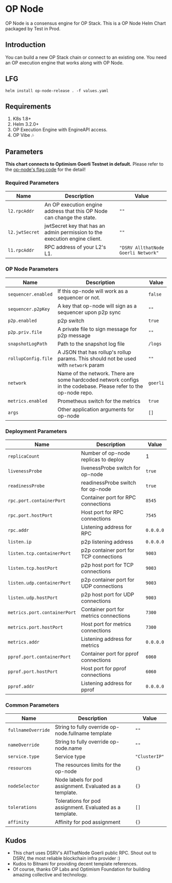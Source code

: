 # OP Node
OP Node is a consensus engine for OP Stack. This is a OP Node Helm Chart packaged by Test in Prod.

## Introduction
You can build a new OP Stack chain or connect to an existing one. You need an OP execution engine that works along with OP Node.

## LFG
`helm install op-node-release . -f values.yaml`

## Requirements
1. K8s 1.8+
2. Helm 3.2.0+
3. OP Execution Engine with EngineAPI access.
4. OP Vibe 🎶

## Parameters
**This chart connects to Optimism Goerli Testnet in default.** Please refer to the [op-node's flag code](https://github.com/ethereum-optimism/optimism/blob/bbebb76e073987e58d0b97adb718b6ce8164c1c7/op-node/flags/flags.go) for the detail!
### Required Parameters
| Name           | Description                                                                | Value                               |
|----------------|----------------------------------------------------------------------------|-------------------------------------|
| `l2.rpcAddr`   | An OP execution engine address that this OP Node can change the state.     | `""`                                |
| `l2.jwtSecret` | jwtSecret key that has an admin permission to the execution engine client. | `""`                                |
| `l1.rpcAddr`   | RPC address of your L2's L1.                                               | `"DSRV AllthatNode Goerli Network"` |

### OP Node Parameters
| Name                | Description                                                                                                      | Value    |
|---------------------|------------------------------------------------------------------------------------------------------------------|----------|
| `sequencer.enabled` | If this op-node will work as a sequencer or not.                                                                 | `false`  |
| `sequencer.p2pKey`  | A key that op-node will sign as a sequencer upon p2p sync                                                        | `""`     |
| `p2p.enabled`       | p2p switch                                                                                                       | `true`   |
| `p2p.priv.file`     | A private file to sign message for p2p message                                                                   | `""`     |
| `snapshotLogPath`   | Path to the snapshot log file                                                                                    | `/logs`  |
| `rollupConfig.file` | A JSON that has rollup's rollup params. This should not be used with `network` param                             | `""`     |
| `network`           | Name of the network. There are some hardcoded network configs in the codebase. Please refer to the op-node repo. | `goerli` |
| `metrics.enabled`   | Prometheus switch for the metrics                                                                                | `true`   |
| `args`              | Other application arguments for op-node                                                                          | `[]`     |


### Deployment Parameters
| Name                         | Description                            | Value     |
|------------------------------|----------------------------------------|-----------|
| `replicaCount`               | Number of op-node replicas to deploy   | 1         |
| `livenessProbe`              | livenessProbe switch for op-node       | `true`    |
| `readinessProbe`             | readinessProbe switch for op-node      | `true`    |
| `rpc.port.containerPort`     | Container port for RPC connections     | `8545`    |
| `rpc.port.hostPort`          | Host port for RPC connections          | `7545`    |
| `rpc.addr`                   | Listening address for RPC              | `0.0.0.0` |
| `listen.ip`                  | p2p listening address                  | `0.0.0.0` |
| `listen.tcp.containerPort`   | p2p container port for TCP connections | `9003`    |
| `listen.tcp.hostPort`        | p2p host port for TCP connections      | `9003`    |
| `listen.udp.containerPort`   | p2p container port for UDP connections | `9003`    |
| `listen.udp.hostPort`        | p2p host port for UDP connections      | `9003`    |
| `metrics.port.containerPort` | Container port for metrics connections | `7300`    |
| `metrics.port.hostPort`      | Host port for metrics connections      | `7300`    |
| `metrics.addr`               | Listening address for metrics          | `0.0.0.0` |
| `pprof.port.containerPort`   | Container port for pprof connections   | `6060`    |
| `pprof.port.hostPort`        | Host port for pprof connections        | `6060`    |
| `pprof.addr`                 | Listening address for pprof            | `0.0.0.0` |


### Common Parameters
| Name               | Description                                              | Value         |
|--------------------|----------------------------------------------------------|---------------|
| `fullnameOverride` | String to fully override op-node.fullname template       | `""`          |
| `nameOverride`     | String to fully override op-node.name                    | `""`          |
| `service.type`     | Service type                                             | `"ClusterIP"` |
| `resources`        | The resources limits for the op-node                     | `{}`          |
| `nodeSelector`     | Node labels for pod assignment. Evaluated as a template. | `{}`          |
| `tolerations`      | Tolerations for pod assignment. Evaluated as a template. | `[]`          |
| `affinity`         | Affinity for pod assignment                              | `{}`          |

## Kudos
- This chart uses DSRV's AllThatNode Goerli public RPC. Shout out to DSRV, the most reliable blockchain infra provider :)
- Kudos to Bitnami for providing decent template references.
- Of course, thanks OP Labs and Optimism Foundation for building amazing collective and technology.
